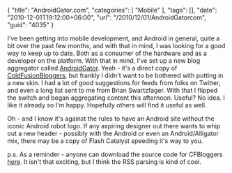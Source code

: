 {
	"title": "AndroidGator.com",
	"categories": [
		"Mobile"
	],
	"tags": [],
	"date": "2010-12-01T19:12:00+06:00",
	"url": "/2010/12/01/AndroidGatorcom",
	"guid": "4035"
}

I've been getting into mobile development, and Android in general, quite a bit over the past few months, and with that in mind, I was looking for a good way to keep up to date. Both as a consumer of the hardware and as a developer on the platform. With that in mind, I've set up a new blog aggregator called <a href="http://www.androidgator.com">AndroidGator</a>. Yeah - it's a direct copy of <a href="http://www.coldfusionbloggers.org">ColdFusionBloggers</a>, but frankly I didn't want to be bothered with putting in a new skin. I had a lot of good suggestions for feeds from folks on Twitter, and even a long list sent to me from Brian Swartzfager. With that I flipped the switch and began aggregating content this afternoon. Useful? No idea. I like it already so I'm happy. Hopefully others will find it useful as well.

Oh - and I know it's against the rules to have an Android site without the iconic Android robot logo. If any aspiring designer out there wants to whip out a new header - possibly with the Android or even an Android/Alligator mix, there may be a copy of Flash Catalyst speeding it's way to you.

p.s. As a reminder - anyone can download the source code for CFBloggers <a href="http://www.coldfusionbloggers.org/faq.cfm#q4">here</a>. It isn't that exciting, but I think the RSS parsing is kind of cool.